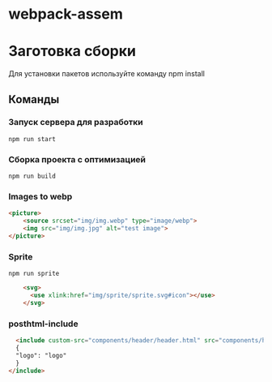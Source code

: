 # webpack-assem
# Заготовка сборки
Для установки пакетов используйте команду npm install

## Команды

### Запуск сервера для разработки
```shell
npm run start
```

### Сборка проекта с оптимизацией
```shell
npm run build
```

### Images to webp
````html
<picture>
    <source srcset="img/img.webp" type="image/webp">
    <img src="img/img.jpg" alt="test image">
</picture>
````

### Sprite
```shell
npm run sprite
```
```html
    <svg>
      <use xlink:href="img/sprite/sprite.svg#icon"></use>
    </svg>
```

### posthtml-include
```html
  <include custom-src="components/header/header.html" src="components/header/header.html">
  {
  "logo": "logo"
  }
</include>
```
